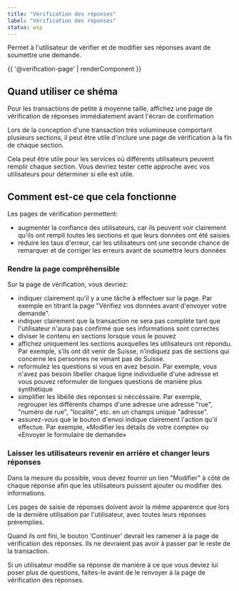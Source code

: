 ```yaml
---
title: "Vérification des réponses"
label: "Vérification des réponses"
status: wip
---
```


Permet à l'utilisateur de vérifier et de modifier ses réponses avant de soumettre une demande.

{{ '@verification-page' | renderComponent }}

## Quand utiliser ce shéma

Pour les transactions de petite à moyenne taille, affichez une page de
vérification de réponses immédiatement avant l'écran de
confirmation 

Lors de la conception d'une transaction très volumineuse comportant plusieurs
sections, il peut être utile d'inclure une page de vérification à la fin de
chaque section.

Cela peut être utile pour les services où différents utilisateurs peuvent
remplir chaque section. Vous devriez tester cette approche avec vos utilisateurs
pour déterminer si elle est utile.

## Comment est-ce que cela fonctionne

Les pages de vérification permettent:

- augmenter la confiance des utilisateurs, car ils peuvent voir clairement
  qu'ils ont rempli toutes les sections et que leurs données ont été saisies
- réduire les taux d'erreur, car les utilisateurs ont une seconde chance de
  remarquer et de corriger les erreurs avant de soumettre leurs données

### Rendre la page compréhensible

Sur la page de vérification, vous devriez:

- indiquer clairement qu'il y a une tâche à effectuer sur la page. Par exemple
  en titrant la page "Vérifiez vos données avant d'envoyer votre demande".
- indiquer clairement que la transaction ne sera pas complète tant que
  l'utilisateur n'aura pas confirmé que ses informations sont correctes
- diviser le contenu en sections lorsque vous le pouvez
- affichez uniquement les sections auxquelles les utilisateurs ont répondu. Par
  exemple, s’ils ont dit venir de Suisse, n’indiquez pas de sections qui
  concerne les personnes ne venant pas de Suisse.
- reformulez les questions si vous en avez besoin. Par exemple, vous n'avez pas
  besoin libeller chaque ligne individuelle d'une adresse et vous pouvez
  reformuler de longues questions de manière plus synthétique
- simplifier les libéllé des réponses si néccéssaire. Par exemple, regrouper les
  différents champs d'une adresse une adresse "rue", "numéro de rue",
  "localité", etc. en un champs unique "adresse".
- assurez-vous que le bouton d'envoi indique clairement l'action qu'il effectue.
  Par exemple, «Modifier les détails de votre compte» ou «Envoyer le formulaire
  de demande»

### Laisser les utilisateurs revenir en arrière et changer leurs réponses

Dans la mesure du possible, vous devez fournir un lien "Modifier" à côté de
chaque réponse afin que les utilisateurs puissent ajouter ou modifier des
informations.

Les pages de saisie de réponses doivent avoir la même apparence que lors de la
dernière utilisation par l'utilisateur, avec toutes leurs réponses préremplies.

Quand ils ont fini, le bouton ‘Continuer’ devrait les ramener à la page de
vérification des réponses. Ils ne devraient pas avoir à passer par le reste de
la transaction.

Si un utilisateur modifie sa réponse de manière à ce que vous deviez lui poser
plus de questions, faites-le avant de le renvoyer à la page de vérification des
réponses.

